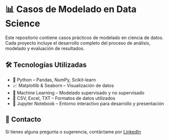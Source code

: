# 📊 Casos de Modelado en Data Science

Este repositorio contiene casos prácticos de modelado en ciencia de datos. Cada proyecto incluye el desarrollo completo del proceso de análisis, modelado y evaluación de resultados.

## 🛠️ Tecnologías Utilizadas

- 🐍 Python – Pandas, NumPy, Scikit-learn
- 📈 Matplotlib & Seaborn – Visualización de datos
- 🤖 Machine Learning – Modelado supervisado y no supervisado
- 📂 CSV, Excel, TXT – Formatos de datos utilizados
- 📓 Jupyter Notebook – Entorno interactivo para desarrollo y presentación

## 📩 Contacto

Si tienes alguna pregunta o sugerencia, contáctame por [LinkedIn](https://linkedin.com/in/roberto-eustaquio/)
